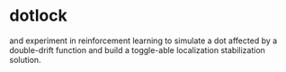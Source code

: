 # dotlock

and experiment in reinforcement learning to simulate a dot affected by a double-drift function and build a toggle-able localization stabilization solution.